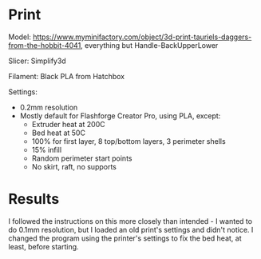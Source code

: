 # Print

Model: https://www.myminifactory.com/object/3d-print-tauriels-daggers-from-the-hobbit-4041, everything but Handle-BackUpperLower

Slicer: Simplify3d

Filament: Black PLA from Hatchbox

Settings:
- 0.2mm resolution
- Mostly default for Flashforge Creator Pro, using PLA, except:
    - Extruder heat at 200C
    - Bed heat at 50C
    - 100% for first layer, 8 top/bottom layers, 3 perimeter shells
    - 15% infill
    - Random perimeter start points
    - No skirt, raft, no supports

# Results

I followed the instructions on this more closely than intended - I wanted to do 0.1mm resolution, but I loaded an old print's settings and didn't notice. I changed the program using the printer's settings to fix the bed heat, at least, before starting.

